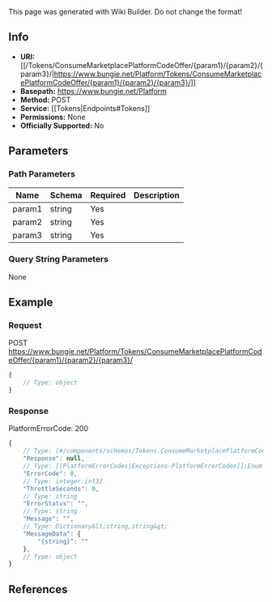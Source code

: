 <span class="wiki-builder">This page was generated with Wiki Builder. Do not change the format!</span>

## Info


* **URI:** [[/Tokens/ConsumeMarketplacePlatformCodeOffer/{param1}/{param2}/{param3}/|https://www.bungie.net/Platform/Tokens/ConsumeMarketplacePlatformCodeOffer/{param1}/{param2}/{param3}/]]
* **Basepath:** https://www.bungie.net/Platform
* **Method:** POST
* **Service:** [[Tokens|Endpoints#Tokens]]
* **Permissions:** None
* **Officially Supported:** No

## Parameters
### Path Parameters
Name | Schema | Required | Description
---- | ------ | -------- | -----------
param1 | string | Yes | 
param2 | string | Yes | 
param3 | string | Yes | 

### Query String Parameters
None

## Example
### Request
POST https://www.bungie.net/Platform/Tokens/ConsumeMarketplacePlatformCodeOffer/{param1}/{param2}/{param3}/
```javascript
{
    // Type: object
}

```

### Response
PlatformErrorCode: 200
```javascript
{
    // Type: [#/components/schemas/Tokens.ConsumeMarketplacePlatformCodeOffer]
    "Response": null,
    // Type: [[PlatformErrorCodes|Exceptions-PlatformErrorCodes]]:Enum
    "ErrorCode": 0,
    // Type: integer:int32
    "ThrottleSeconds": 0,
    // Type: string
    "ErrorStatus": "",
    // Type: string
    "Message": "",
    // Type: Dictionary&lt;string,string&gt;
    "MessageData": {
        "{string}": ""
    },
    // Type: object
}

```

## References

